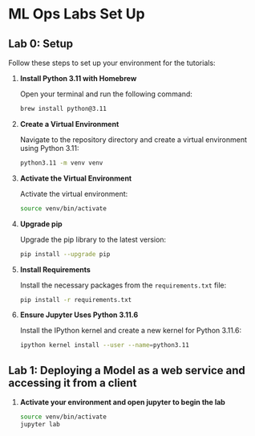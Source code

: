 # ML Ops Labs Set Up

## Lab 0: Setup 

Follow these steps to set up your environment for the tutorials:

1. **Install Python 3.11 with Homebrew**

    Open your terminal and run the following command:
    ```sh
    brew install python@3.11
    ```

2. **Create a Virtual Environment**

    Navigate to the repository directory and create a virtual environment using Python 3.11:
    ```sh
    python3.11 -m venv venv
    ```

3. **Activate the Virtual Environment**

    Activate the virtual environment:
    ```sh
    source venv/bin/activate
    ```

4. **Upgrade pip**

    Upgrade the pip library to the latest version:
    ```sh
    pip install --upgrade pip
    ```

5. **Install Requirements**

    Install the necessary packages from the `requirements.txt` file:
    ```sh
    pip install -r requirements.txt
    ```

6. **Ensure Jupyter Uses Python 3.11.6**

    Install the IPython kernel and create a new kernel for Python 3.11.6:
    ```sh
    ipython kernel install --user --name=python3.11
    ```
   

## Lab 1: Deploying a Model as a web service and accessing it from a client

1. **Activate your environment and open jupyter to begin the lab**
    ```sh
    source venv/bin/activate
   jupyter lab
    ```